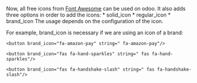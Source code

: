 Now, all free icons from [Font
Awesome](https://fontawesome.com/icons?d=gallery&m=free) can be used on
odoo. It also adds three options in order to add the icons: \*
solid_icon \* regular_icon \* brand_icon The usage depends on the
configuration of the icon.

For example, brand_icon is necessary if we are using an icon of a brand:

    <button brand_icon="fa-amazon-pay" string=" fa-amazon-pay"/>

    <button brand_icon="fas fa-hand-sparkles" string=" fas fa-hand-sparkles"/>

    <button brand_icon="fas fa-handshake-slash" string=" fas fa-handshake-slash"/>
